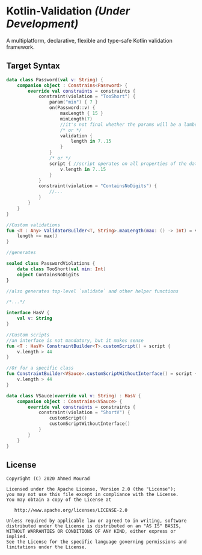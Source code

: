 # Kotlin-Validation _(Under Development)_
A multiplatform, declarative, flexible and type-safe Kotlin validation framework.

## Target Syntax

```kotlin
data class Password(val v: String) {
    companion object : Constrains<Password> {
        override val constraints = constraints {
            constraint(violation = "TooShort") {
                param("min") { 7 }
                on(Password::v) {
                    maxLength { 15 }
                    minLength(7)
                    //it's not final whether the params will be a lambda or a value, probably will provide both options
                    /* or */
                    validation {
                        length in 7..15
                    }
                }
                /* or */
                script { //script operates on all properties of the data class
                    v.length in 7..15
                }
            }
            constraint(violation = "ContainsNoDigits") {
                //...
            }
        }
    }
}

//Custom validations
fun <T : Any> ValidatorBuilder<T, String>.maxLength(max: () -> Int) = validation {
    length <= max()
}

//generates

sealed class PasswordViolations {
    data class TooShort(val min: Int)
    object ContainsNoDigits
}

//also generates top-level `validate` and other helper functions

/*...*/

interface HasV {
    val v: String
}

//Custom scripts
//an interface is not mandatory, but it makes sense
fun <T : HasV> ConstraintBuilder<T>.customScript() = script {
    v.length > 44
}

//Or for a specific class
fun ConstraintBuilder<VSauce>.customScriptWithoutInterface() = script {
    v.length > 44
}

data class VSauce(override val v: String) : HasV {
    companion object : Constrains<VSauce> {
        override val constraints = constraints {
            constraint(violation = "ShortV") {
                customScript()
                customScriptWithoutInterface()
            }
        }
    }
}
```

License
-------

    Copyright (C) 2020 Ahmed Mourad

    Licensed under the Apache License, Version 2.0 (the "License");
    you may not use this file except in compliance with the License.
    You may obtain a copy of the License at

       http://www.apache.org/licenses/LICENSE-2.0

    Unless required by applicable law or agreed to in writing, software
    distributed under the License is distributed on an "AS IS" BASIS,
    WITHOUT WARRANTIES OR CONDITIONS OF ANY KIND, either express or implied.
    See the License for the specific language governing permissions and
    limitations under the License.

 [snapshots]: https://oss.sonatype.org/content/repositories/snapshots/
 